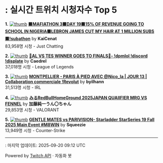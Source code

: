 # : 실시간 트위치 시청자수 Top 5

**1.** [![thumb](https://static-cdn.jtvnw.net/previews-ttv/live_user_kaicenat-320x180.jpg)](https://twitch.tv/KaiCenat)
**[🟩MAFIATHON 3🟩DAY 19🟩15% OF REVENUE GOING TO SCHOOL IN NIGERIA🟩LEBRON JAMES CUT MY HAIR AT 1 MILLION SUBS🟩!subathon](https://twitch.tv/KaiCenat)** by **KaiCenat**<br>83,958명 시청  - Just Chatting

**2.** [![thumb](https://static-cdn.jtvnw.net/previews-ttv/live_user_caedrel-320x180.jpg)](https://twitch.tv/Caedrel)
**[🔴AL VS TES WINNER GOES TO FINALS🔴-  !dpmlol !discord !displate](https://twitch.tv/Caedrel)** by **Caedrel**<br>37,018명 시청  - League of Legends

**3.** [![thumb](https://static-cdn.jtvnw.net/previews-ttv/live_user_byilhann-320x180.jpg)](https://twitch.tv/byilhann)
**[MONTPELLIER - PARIS À PIED AVEC @Nico_la | JOUR 13 | Collaboration commerciale !Revolut](https://twitch.tv/byilhann)** by **byilhann**<br>31,513명 시청  - IRL

**4.** [![thumb](https://static-cdn.jtvnw.net/previews-ttv/live_user_kato_junichi0817-320x180.jpg)](https://twitch.tv/加藤純一うん〇ちゃん)
**[みるRedBullHomeGround 2025JAPAN QUAlIFIER MRG VS FENNEL](https://twitch.tv/加藤純一うん〇ちゃん)** by **加藤純一うん〇ちゃん**<br>29,853명 시청  - VALORANT

**5.** [![thumb](https://static-cdn.jtvnw.net/previews-ttv/live_user_squeezie-320x180.jpg)](https://twitch.tv/Squeezie)
**[GENTLE MATES vs PARIVISION- Starladder StarSeries 19 Fall 2025 Main Event #M8WIN](https://twitch.tv/Squeezie)** by **Squeezie**<br>13,949명 시청  - Counter-Strike


---
: 마지막 업데이트: 2025-09-20 09:12 UTC

Powered by [Twitch API](https://dev.twitch.tv/docs/api/reference) · 자동화 봇